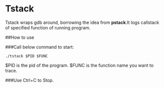 # Tstack


Tstack wraps gdb around, borrowing the idea from **pstack**.It logs callstack of specified function of running program. 

##How to use

###Call below command to start:

```Shell
./tstack $PID $FUNC
```

$PID is the pid of the program. $FUNC is the function name you want to trace.

###Use Ctrl+C to Stop.